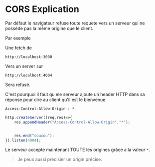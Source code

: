 # CORS Explication

Par défaut le navigateur refuse toute requete vers un serveur qui ne possède pas la même origine que le client.

Par exemple

Une fetch de 
```
http://localhost:3000
```

Vers un server sur
```
http://localhost:4004
```

Sera refusé.

C'est pourquoi il faut qu ele serveur ajoute un header HTTP dans sa réponse pour dire au client qu'il est le bienvenue.

```http
Access-Control-Allow-Origin : *
```

```js
http.createServer((req,res)=>{
    res.appendHeader("Access-Control-Allow-Origin","*");


    res.end("coucou"):
}).listen(4004);
```

Le serveur accepte maintenant TOUTE les origines grâce a la valeur `*`.

> Je peux aussi précisier un origin précise.
